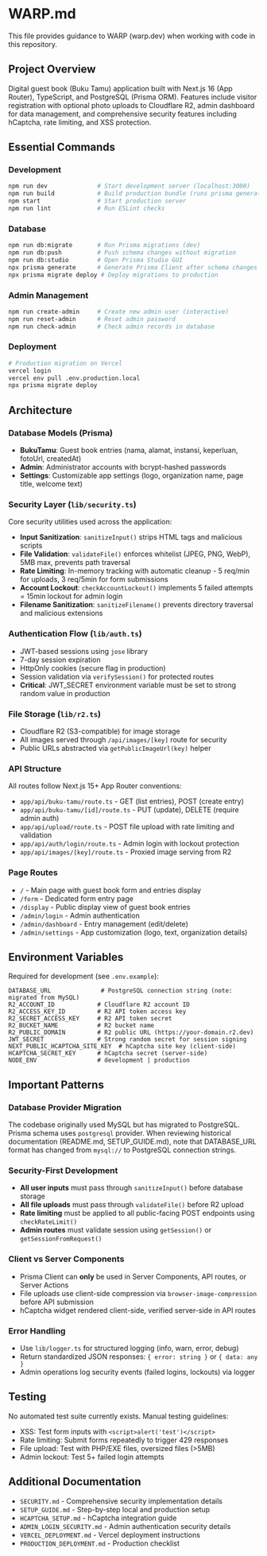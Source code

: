 # WARP.md

This file provides guidance to WARP (warp.dev) when working with code in this repository.

## Project Overview

Digital guest book (Buku Tamu) application built with Next.js 16 (App Router), TypeScript, and PostgreSQL (Prisma ORM). Features include visitor registration with optional photo uploads to Cloudflare R2, admin dashboard for data management, and comprehensive security features including hCaptcha, rate limiting, and XSS protection.

## Essential Commands

### Development
```bash
npm run dev              # Start development server (localhost:3000)
npm run build            # Build production bundle (runs prisma generate first)
npm start                # Start production server
npm run lint             # Run ESLint checks
```

### Database
```bash
npm run db:migrate       # Run Prisma migrations (dev)
npm run db:push          # Push schema changes without migration
npm run db:studio        # Open Prisma Studio GUI
npx prisma generate      # Generate Prisma Client after schema changes
npx prisma migrate deploy # Deploy migrations to production
```

### Admin Management
```bash
npm run create-admin     # Create new admin user (interactive)
npm run reset-admin      # Reset admin password
npm run check-admin      # Check admin records in database
```

### Deployment
```bash
# Production migration on Vercel
vercel login
vercel env pull .env.production.local
npx prisma migrate deploy
```

## Architecture

### Database Models (Prisma)
- **BukuTamu**: Guest book entries (nama, alamat, instansi, keperluan, fotoUrl, createdAt)
- **Admin**: Administrator accounts with bcrypt-hashed passwords
- **Settings**: Customizable app settings (logo, organization name, page title, welcome text)

### Security Layer (`lib/security.ts`)
Core security utilities used across the application:
- **Input Sanitization**: `sanitizeInput()` strips HTML tags and malicious scripts
- **File Validation**: `validateFile()` enforces whitelist (JPEG, PNG, WebP), 5MB max, prevents path traversal
- **Rate Limiting**: In-memory tracking with automatic cleanup - 5 req/min for uploads, 3 req/5min for form submissions
- **Account Lockout**: `checkAccountLockout()` implements 5 failed attempts = 15min lockout for admin login
- **Filename Sanitization**: `sanitizeFilename()` prevents directory traversal and malicious extensions

### Authentication Flow (`lib/auth.ts`)
- JWT-based sessions using `jose` library
- 7-day session expiration
- HttpOnly cookies (secure flag in production)
- Session validation via `verifySession()` for protected routes
- **Critical**: JWT_SECRET environment variable must be set to strong random value in production

### File Storage (`lib/r2.ts`)
- Cloudflare R2 (S3-compatible) for image storage
- All images served through `/api/images/[key]` route for security
- Public URLs abstracted via `getPublicImageUrl(key)` helper

### API Structure
All routes follow Next.js 15+ App Router conventions:
- `app/api/buku-tamu/route.ts` - GET (list entries), POST (create entry)
- `app/api/buku-tamu/[id]/route.ts` - PUT (update), DELETE (require admin auth)
- `app/api/upload/route.ts` - POST file upload with rate limiting and validation
- `app/api/auth/login/route.ts` - Admin login with lockout protection
- `app/api/images/[key]/route.ts` - Proxied image serving from R2

### Page Routes
- `/` - Main page with guest book form and entries display
- `/form` - Dedicated form entry page
- `/display` - Public display view of guest book entries
- `/admin/login` - Admin authentication
- `/admin/dashboard` - Entry management (edit/delete)
- `/admin/settings` - App customization (logo, text, organization details)

## Environment Variables

Required for development (see `.env.example`):
```env
DATABASE_URL              # PostgreSQL connection string (note: migrated from MySQL)
R2_ACCOUNT_ID            # Cloudflare R2 account ID
R2_ACCESS_KEY_ID         # R2 API token access key
R2_SECRET_ACCESS_KEY     # R2 API token secret
R2_BUCKET_NAME           # R2 bucket name
R2_PUBLIC_DOMAIN         # R2 public URL (https://your-domain.r2.dev)
JWT_SECRET               # Strong random secret for session signing
NEXT_PUBLIC_HCAPTCHA_SITE_KEY  # hCaptcha site key (client-side)
HCAPTCHA_SECRET_KEY      # hCaptcha secret (server-side)
NODE_ENV                 # development | production
```

## Important Patterns

### Database Provider Migration
The codebase originally used MySQL but has migrated to PostgreSQL. Prisma schema uses `postgresql` provider. When reviewing historical documentation (README.md, SETUP_GUIDE.md), note that DATABASE_URL format has changed from `mysql://` to PostgreSQL connection strings.

### Security-First Development
- **All user inputs** must pass through `sanitizeInput()` before database storage
- **All file uploads** must pass through `validateFile()` before R2 upload
- **Rate limiting** must be applied to all public-facing POST endpoints using `checkRateLimit()`
- **Admin routes** must validate session using `getSession()` or `getSessionFromRequest()`

### Client vs Server Components
- Prisma Client can **only** be used in Server Components, API routes, or Server Actions
- File uploads use client-side compression via `browser-image-compression` before API submission
- hCaptcha widget rendered client-side, verified server-side in API routes

### Error Handling
- Use `lib/logger.ts` for structured logging (info, warn, error, debug)
- Return standardized JSON responses: `{ error: string }` or `{ data: any }`
- Admin operations log security events (failed logins, lockouts) via logger

## Testing

No automated test suite currently exists. Manual testing guidelines:
- XSS: Test form inputs with `<script>alert('test')</script>`
- Rate limiting: Submit forms repeatedly to trigger 429 responses
- File upload: Test with PHP/EXE files, oversized files (>5MB)
- Admin lockout: Test 5+ failed login attempts

## Additional Documentation

- `SECURITY.md` - Comprehensive security implementation details
- `SETUP_GUIDE.md` - Step-by-step local and production setup
- `HCAPTCHA_SETUP.md` - hCaptcha integration guide
- `ADMIN_LOGIN_SECURITY.md` - Admin authentication security details
- `VERCEL_DEPLOYMENT.md` - Vercel deployment instructions
- `PRODUCTION_DEPLOYMENT.md` - Production checklist
